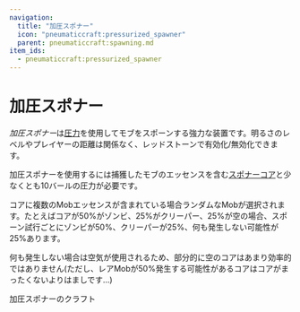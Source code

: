 ```yaml
---
navigation:
  title: "加圧スポナー"
  icon: "pneumaticcraft:pressurized_spawner"
  parent: pneumaticcraft:spawning.md
item_ids:
  - pneumaticcraft:pressurized_spawner
---
```


# 加圧スポナー

*加圧スポナー*は[圧力](../pressure.md)を使用してモブをスポーンする強力な装置です。明るさのレベルやプレイヤーの距離は関係なく、レッドストーンで有効化/無効化できます。

加圧スポナーを使用するには捕獲したモブのエッセンスを含む[スポナーコア](./spawner_core.md)と少なくとも10バールの圧力が必要です。

コアに複数のMobエッセンスが含まれている場合ランダムなMobが選択されます。たとえばコアが50%がゾンビ、25%がクリーパー、25%が空の場合、スポーン試行ごとにゾンビが50%、クリーパーが25%、何も発生しない可能性が25%あります。

何も発生しない場合は空気が使用されるため、部分的に空のコアはあまり効率的ではありません(ただし、レアMobが50%発生する可能性があるコアはコアがまったくないよりはましです...)

加圧スポナーのクラフト

<Recipe id="pneumaticcraft:pressurized_spawner" />

